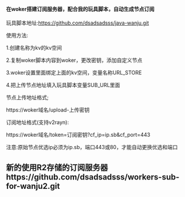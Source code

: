 #### 在woker搭建订阅服务器，配合我的玩具脚本，自动生成节点订阅

玩具脚本地址:https://github.com/dsadsadsss/java-wanju.git

使用方法:

1.创建名称为kv的kv空间

2.复制woker脚本内容到woker，更改密钥，添加自定义节点

3.woker设置里面绑定上面的kv空间，变量名称URL_STORE

4.把上传节点地址填入玩具脚本变量SUB_URL里面

节点上传地址格式;

https://woker域名/upload-上传密钥

订阅地址格式(支持v2rayn):

https://woker域名/token=订阅密钥?cf_ip=ip.sb&cf_port=443

注意:原始节点优选ip必须为ip.sb，端口443或80，才能自动更换优选和端口

## 新的使用R2存储的订阅服务器https://github.com/dsadsadsss/workers-sub-for-wanju2.git
